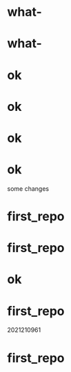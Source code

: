 # what-
# what-
# ok
# ok
# ok
# ok
some changes
# first_repo
# first_repo
# ok
# first_repo
2021210961
# first_repo
